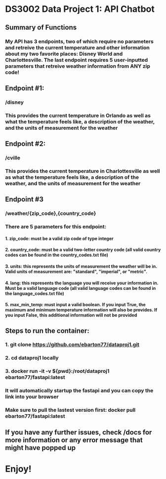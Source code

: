 # DS3002 Data Project 1: API Chatbot

## Summary of Functions
### My API has 3 endpoints, two of which require no parameters and retreive the current temperature and other information about my two favorite places: Disney World and Charlottesville. The last endpoint requires 5 user-inputted parameters that retreive weather information from ANY zip code!

## Endpoint #1:
### /disney
### This provides the current temperature in Orlando as well as what the temperature feels like, a description of the weather, and the units of measurement for the weather

## Endpoint #2:
### /cville
### This provides the current temperature in Charlottesville as well as what the temperature feels like, a description of the weather, and the units of measurement for the weather

## Endpoint #3
### /weather/{zip_code},{country_code}
### There are 5 parameters for this endpoint:
#### 1. zip_code: must be a valid zip code of type integer
#### 2. country_code: must be a valid two-letter country code (all valid country codes can be found in the country_codes.txt file)
#### 3. units: this represents the units of measurement the weather will be in. Valid units of measurement are: "standard", "imperial", or "metric". 
#### 4. lang: this represents the language you will receive your information in. Must be a valid language code (all valid language codes can be found in the language_codes.txt file)
#### 5. max_min_temp: must input a valid boolean. If you input True, the maximum and minimum temperature information will also be provides. If you input False, this additional information will not be provided

## Steps to run the container: 
### 1. git clone  https://github.com/ebarton77/dataproj1.git 
### 2. cd dataproj1 locally
### 3. docker run -it -v ${pwd}:/root/dataproj1 ebarton77/fastapi:latest 
### It will automatically startup the fastapi and you can copy the link into your browser
### Make sure to pull the lastest version first: docker pull ebarton77/fastapi:latest


## If you have any further issues, check /docs for more information or any error message that might have popped up

# Enjoy!

